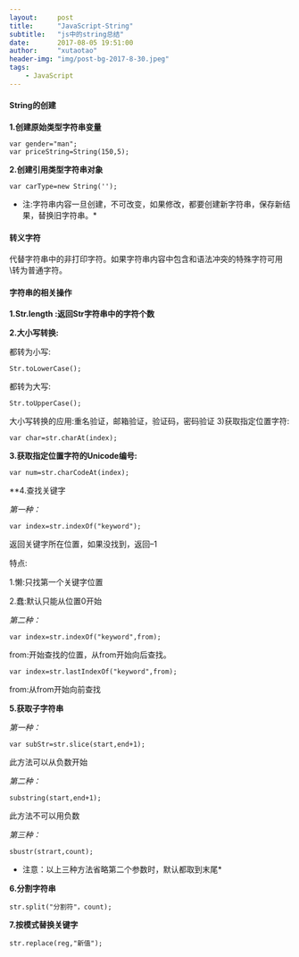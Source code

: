 ```yaml
---
layout:     post
title:      "JavaScript-String"
subtitle:   "js中的string总结"
date:       2017-08-05 19:51:00
author:     "xutaotao"
header-img: "img/post-bg-2017-8-30.jpeg"
tags:
    - JavaScript
---
```






#### String的创建

**1.创建原始类型字符串变量**

    var gender="man";
    var priceString=String(150,5);

**2.创建引用类型字符串对象**

    var carType=new String('');
    
* 注:字符串内容一旦创建，不可改变，如果修改，都要创建新字符串，保存新结果，替换旧字符串。*

#### 转义字符

代替字符串中的非打印字符。如果字符串内容中包含和语法冲突的特殊字符可用\转为普通字符。

#### 字符串的相关操作

**1.Str.length :返回Str字符串中的字符个数**

**2.大小写转换:**

都转为小写:

    Str.toLowerCase();
    
都转为大写:

    Str.toUpperCase();
    
大小写转换的应用:重名验证，邮箱验证，验证码，密码验证 3)获取指定位置字符:

    var char=str.charAt(index);
    
**3.获取指定位置字符的Unicode编号:** 

    var num=str.charCodeAt(index);
    
**4.查找关键字

*第一种：*

    var index=str.indexOf("keyword");
    
返回关键字所在位置，如果没找到，返回–1

特点:

1.懒:只找第一个关键字位置

2.蠢:默认只能从位置0开始 

*第二种：*

    var index=str.indexOf("keyword",from);

from:开始查找的位置，从from开始向后查找。

    var index=str.lastIndexOf("keyword",from);
    
from:从from开始向前查找

**5.获取子字符串**

*第一种：*

    var subStr=str.slice(start,end+1);
    
此方法可以从负数开始

*第二种：*

    substring(start,end+1);
    
此方法不可以用负数

*第三种：*

    sbustr(strart,count); 
    
* 注意：以上三种方法省略第二个参数时，默认都取到末尾*

**6.分割字符串**

    str.split("分割符"，count);

**7.按模式替换关键字**

    str.replace(reg,"新值");